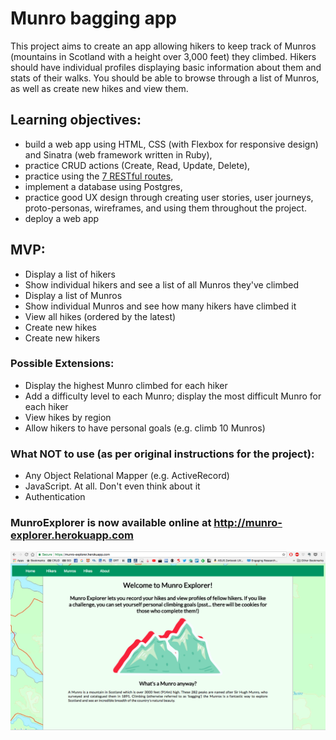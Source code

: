 <h1>Munro bagging app</h1>

<p>This project aims to create an app allowing hikers to keep track of Munros (mountains in Scotland with a height over 3,000 feet) they climbed. Hikers should have individual profiles displaying basic information about them and stats of their walks. You should be able to browse through a list of Munros, as well as create new hikes and view them.</p>


<h2>Learning objectives:</h2>
<ul>
  <li>build a web app using HTML, CSS (with Flexbox for responsive design) and Sinatra (web framework written in Ruby),</li>
  <li>practice CRUD actions (Create, Read, Update, Delete),</li>
  <li>practice using the <a href="https://learn.co/lessons/sinatra-restful-routes-readme">7 RESTful routes</a>,</li>
  <li>implement a database using Postgres,</li>
  <li>practice good UX design through creating user stories, user journeys, proto-personas, wireframes, and using them throughout the project.</li>
  <li>deploy a web app</li>
</ul>

<h2>MVP:</h2>

<ul>
  <li>Display a list of hikers</li>
  <li>Show individual hikers and see a list of all Munros they've climbed</li>
  <li>Display a list of Munros</li>
  <li>Show individual Munros and see how many hikers have climbed it</li>
  <li>View all hikes (ordered by the latest)</li>
  <li>Create new hikes</li>
  <li>Create new hikers</li>
</ul>

### Possible Extensions:

<ul>
  <li>Display the highest Munro climbed for each hiker</li>
  <li>Add a difficulty level to each Munro; display the most difficult Munro for each hiker</li>
  <li>View hikes by region</li>
  <li>Allow hikers to have personal goals (e.g. climb 10 Munros)</li>
</ul>

### What NOT to use (as per original instructions for the project):
<ul>
  <li>Any Object Relational Mapper (e.g. ActiveRecord)</li>
  <li>JavaScript. At all. Don't even think about it</li>
  <li>Authentication</li>
</ul>

### MunroExplorer is now available online at http://munro-explorer.herokuapp.com

![homepage](munro_explorer.png)
